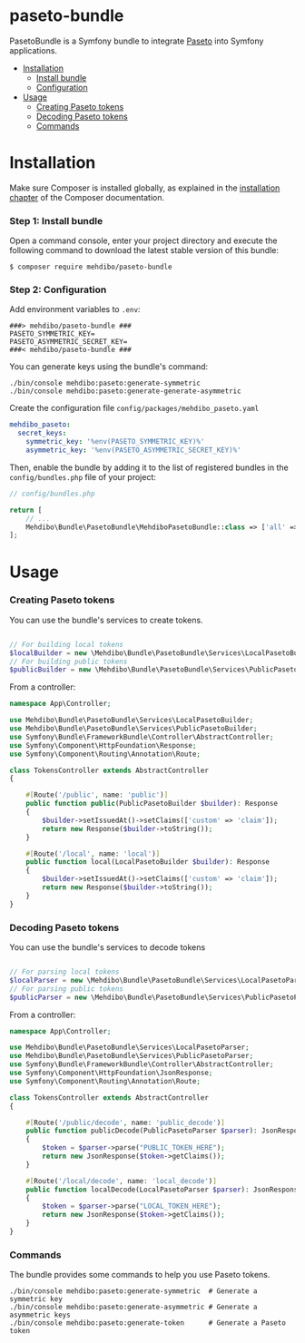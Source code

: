 paseto-bundle
=============
PasetoBundle is a Symfony bundle to integrate [Paseto](https://github.com/paragonie/paseto/) into Symfony applications.

- [Installation](#installation)
  - [Install bundle](#step-1-install-bundle)
  - [Configuration](#step-2-configuration)
- [Usage](#installation)
  - [Creating Paseto tokens](#creating-paseto-tokens)
  - [Decoding Paseto tokens](#decoding-paseto-tokens)
  - [Commands](#commands)

Installation
============

Make sure Composer is installed globally, as explained in the
[installation chapter](https://getcomposer.org/doc/00-intro.md)
of the Composer documentation.

### Step 1: Install bundle

Open a command console, enter your project directory and execute the
following command to download the latest stable version of this bundle:

```shell
$ composer require mehdibo/paseto-bundle
```

### Step 2: Configuration
Add environment variables to `.env`:
```dotenv
###> mehdibo/paseto-bundle ###
PASETO_SYMMETRIC_KEY=
PASETO_ASYMMETRIC_SECRET_KEY=
###< mehdibo/paseto-bundle ###
```

You can generate keys using the bundle's command:
```shell
./bin/console mehdibo:paseto:generate-symmetric
./bin/console mehdibo:paseto:generate-generate-asymmetric
```

Create the configuration file `config/packages/mehdibo_paseto.yaml`

```yaml
mehdibo_paseto:
  secret_keys:
    symmetric_key: '%env(PASETO_SYMMETRIC_KEY)%'
    asymmetric_key: '%env(PASETO_ASYMMETRIC_SECRET_KEY)%'
```

Then, enable the bundle by adding it to the list of registered bundles
in the `config/bundles.php` file of your project:

```php
// config/bundles.php

return [
    // ...
    Mehdibo\Bundle\PasetoBundle\MehdiboPasetoBundle::class => ['all' => true],
];
```

Usage
============

### Creating Paseto tokens

You can use the bundle's services to create tokens.

```php

// For building local tokens
$localBuilder = new \Mehdibo\Bundle\PasetoBundle\Services\LocalPasetoBuilder();
// For building public tokens
$publicBuilder = new \Mehdibo\Bundle\PasetoBundle\Services\PublicPasetoBuilder();
```

From a controller:

```php
namespace App\Controller;

use Mehdibo\Bundle\PasetoBundle\Services\LocalPasetoBuilder;
use Mehdibo\Bundle\PasetoBundle\Services\PublicPasetoBuilder;
use Symfony\Bundle\FrameworkBundle\Controller\AbstractController;
use Symfony\Component\HttpFoundation\Response;
use Symfony\Component\Routing\Annotation\Route;

class TokensController extends AbstractController
{

    #[Route('/public', name: 'public')]
    public function public(PublicPasetoBuilder $builder): Response
    {
        $builder->setIssuedAt()->setClaims(['custom' => 'claim']);
        return new Response($builder->toString());
    }

    #[Route('/local', name: 'local')]
    public function local(LocalPasetoBuilder $builder): Response
    {
        $builder->setIssuedAt()->setClaims(['custom' => 'claim']);
        return new Response($builder->toString());
    }
}
```

### Decoding Paseto tokens

You can use the bundle's services to decode tokens

```php

// For parsing local tokens
$localParser = new \Mehdibo\Bundle\PasetoBundle\Services\LocalPasetoParser();
// For parsing public tokens
$publicParser = new \Mehdibo\Bundle\PasetoBundle\Services\PublicPasetoParser();
```

From a controller:

```php
namespace App\Controller;

use Mehdibo\Bundle\PasetoBundle\Services\LocalPasetoParser;
use Mehdibo\Bundle\PasetoBundle\Services\PublicPasetoParser;
use Symfony\Bundle\FrameworkBundle\Controller\AbstractController;
use Symfony\Component\HttpFoundation\JsonResponse;
use Symfony\Component\Routing\Annotation\Route;

class TokensController extends AbstractController
{

    #[Route('/public/decode', name: 'public_decode')]
    public function publicDecode(PublicPasetoParser $parser): JsonResponse
    {
        $token = $parser->parse("PUBLIC_TOKEN_HERE");
        return new JsonResponse($token->getClaims());
    }

    #[Route('/local/decode', name: 'local_decode')]
    public function localDecode(LocalPasetoParser $parser): JsonResponse
    {
        $token = $parser->parse("LOCAL_TOKEN_HERE");
        return new JsonResponse($token->getClaims());
    }
}
```

### Commands
The bundle provides some commands to help you use Paseto tokens.

```shell
./bin/console mehdibo:paseto:generate-symmetric  # Generate a symmetric key
./bin/console mehdibo:paseto:generate-asymmetric # Generate a asymmetric keys
./bin/console mehdibo:paseto:generate-token      # Generate a Paseto token
```